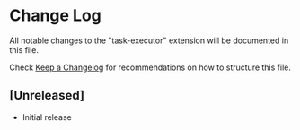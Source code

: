 # Change Log

All notable changes to the "task-executor" extension will be documented in this file.

Check [Keep a Changelog](http://keepachangelog.com/) for recommendations on how to structure this file.

## [Unreleased]

- Initial release